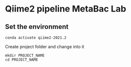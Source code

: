 # Qiime2 pipeline MetaBac Lab

## Set the environment 

```{bash}
conda activate qiime2-2021.2
```

Create project folder and change into it

```{bash}
mkdir PROJECT_NAME
cd PROJECT_NAME
```